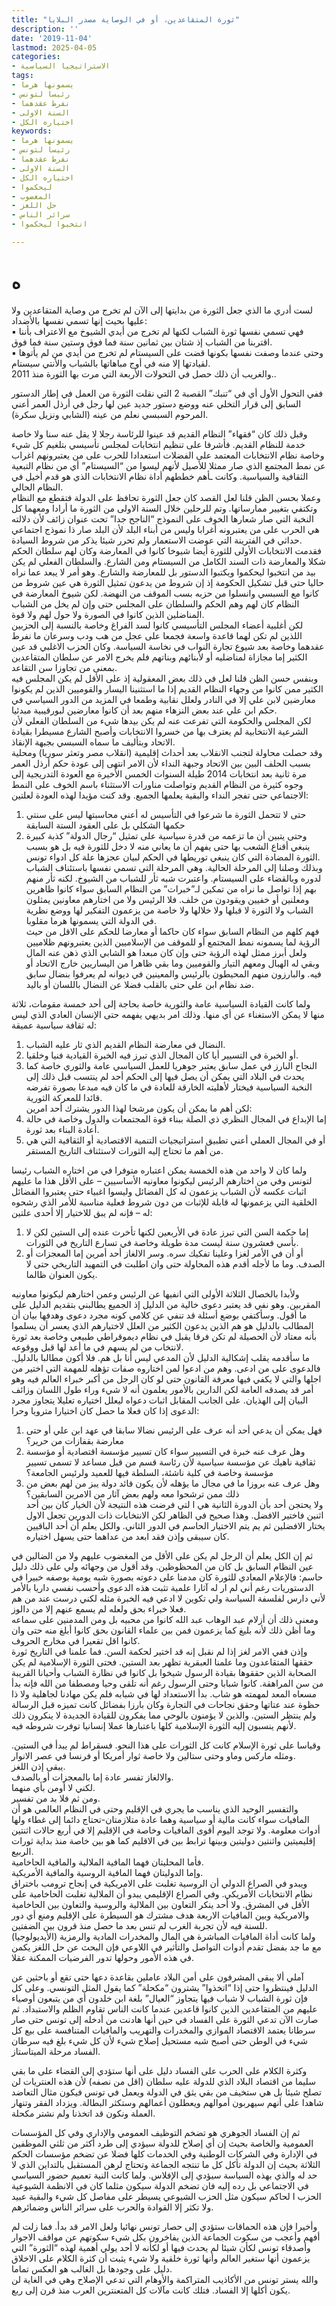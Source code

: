 ```yaml
---
title: "ثورة المتقاعدين، أو في الوصاية مصدر البلايا"
description: ''
date: '2019-11-04'
lastmod: 2025-04-05
categories:
- الاستراتيجيا السياسية
tags:
- يسمونها هرما
- رئيسا لتونس
- نفرط عقدهما
- السنة الاولى
- اختياره الكل
keywords:
- يسمونها هرما
- رئيسا لتونس
- نفرط عقدهما
- السنة الاولى
- اختياره الكل
- ليحكموا
- المغضوب
- حل اللغز
- سرائر الناس
- انتخبوا ليحكموا

---
```

# **ه**

لست أدري ما الذي جعل الثورة من بدايتها إلى الآن لم تخرج من وصاية المتقاعدين ولا عليها بحيث إنها تسمي نفسها بالأضداد:  
▪︎ فهي تسمي نفسها ثورة الشباب لكنها لم تخرج من أيدي الشيوخ مع الاعتراف بأننا اقتربنا من الشباب إذ شتان بين ثمانين سنة فما فوق وستين سنة فما فوق.  
▪︎ وحتى عندما وصفت نفسها بكونها قضت على السيستام لم تخرج من أيدي من لم يأتوها لقيادتها إلا منه في أوج مباهاتها بالشباب والأنتي سيستام.  
والغريب أن ذلك حصل في التحولات الأربعة التي مرت بها الثورة منذ 2011..

ففي التحول الأول أي في “تنبك” القصبة 2 التي نقلت الثورة من العمل في إطار الدستور السابق إلى قرار التخلي عنه ووضع دستور جديد عين لها رجل في أرذل العمر أعني المرحوم السبسي نعلم من عينه (الشابي ونزيل سكرة).

وقبل ذلك كان “فقهاء” النظام القديم قد عينوا للرئاسة رجلا لا يقل عنه سنا ولا خاصة خدمة للنظام القديم. فأشرفا على تنظيم انتخابات لمجلس تأسيسي بتلغيم كل شيء وخاصة نظام الانتخابات المعتمد على الفضلات استعدادا للحرب على من يعتبرونهم اغراب عن نمط المجتمع الذي صار ممثلا للأصيل لأنهم ليسوا من “السيستام” أي من نظام التبعية الثقافية والسياسية. وكانت ـأهم خططهم أداة نظام الانتخابات الذي هو قدم أخيل في النظام الحالي.  
وعملا بحسن الظن قلنا لعل القصد كان جعل الثورة تحافظ على الدولة فتقطع مع النظام وتكتفي بتغيير ممارساتها. وتم للرحلين خلال السنة الاولى من الثورة ما أرادا ومعهما كل النخبة التي صار شعارها الخوف على النموذج “الناجح جدا” تحت عنوان زائف لأن دلالته هي الحرب على من يعتبرونه أغرابا وليس من أبناء البلد لأن البلد صار ذا نموذج اجتماعي حداثي في الفترينة التي عوضت الاستعمار ولم تحرر شيئا يذكر من شروط السيادة.  
فقدمت الانتخابات الأولى للثورة أيضا شيوخا كانوا في المعارضة وكان لهم سلطان الحكم شكلا والمعارضة ذات السند الكامل من السيستام ومن الشارع. والسلطان الفعلي لم يكن بيد من انتخبوا ليحكموا ويكتبوا الدستور بل للمعارضة والشارع. وهو أمر لا يبعد عما نراه حاليا حتى قبل تشكيل الحكومة إذ إن شروط من يدعون تمثيل الثورة هي عين شروط من كانوا مع السبسي وانسلوا من حزبه بسب الموقف من النهضة. لكن شيوخ المعارضة في النظام كان لهم وهم الحكم والسلطان على المجلس حتى وإن لم يخل من الشباب المناضلين الذين كانوا في الصورة ولا حول لهم ولا قوة.  
لكن أغلبية أعضاء المجلس التأسيسي كانوا لسد الفراغ وخاصة بالنسبة إلى الحزبين اللذين لم تكن لهما قاعدة واسعة فجمعا على عجل من هب ودب وسرعان ما نفرط عقدهما وخاصة بعد شيوع تجارة النواب في نخاسة السياسة. وكان الحزب الاغلبي قد عين الكثير إما مجازاة لمناضليه أو لأبنائهم وبناتهم فلم يخرج الامر عن سلطان المتقاعدين بمعنى من تجاوزا سن التقاعد.  
وبنفس حسن الظن قلنا لعل في ذلك بعض المعقولية إذ على الأقل لم يكن المجلس فيه الكثير ممن كانوا من وجهاء النظام القديم إذا ما استثنينا اليسار والقوميين الذين لم يكونوا معارضين لابن علي إلا في النادر ولعلل نقابية وطمعا في المزيد من الدور السياسي في حكم ابن علي عند بعض النزهاء منهم بعد أن كانوا معارضين لبورقيبية مبدئيا.  
لكن المجلس والحكومة التي تفرعت عنه لم يكن بيدها شيء من السلطان الفعلي لأن الشرعية الانتخابية لم يعترف بها من خسروا الانتخابات وأصبح الشارع مسيطرا بقيادة الاتحاد وبتأليف ما سماه السبسي بجبهة الإنقاذ.  
وقد حصلت محاولة لتجنب الانقلاب بعد أحداث إقليمية (انقلاب مصر وتعثر سوريا) ومحلية بسبب الحلف البين بين الاتحاد وجبهة النداء لأن الامر انتهى إلى عودة حكم أرذل العمر مرة ثانية بعد انتخابات 2014 طيلة السنوات الخمس الأخيرة مع العودة التدريجية إلى وجوه كثيرة من النظام القديم وتواصلت مناورات الاستثناء باسم الخوف على النمط الاجتماعي حتى تفجر النداء والبقية يعلمها الجميع. وقد كنت مؤيدا لهذه العودة لعلتين:  
1. حتى لا تتحمل الثورة ما شرعوا في التأسيس له أعني محاسبتها ليس على سنتي حكمها الشكلي بل على العقود الستة السابقة  
2. وحتى يتبين أن ما تزعمه من قدرة سياسية على تمثيل “رجال الدولة” كذبة كبيرة ينبغي أقناع الشعب بها حتى يفهم أن ما يعاني منه لا دخل للثورة فيه بل هو بسبب الثورة المضادة التي كان ينبغي توريطها في الحكم لبيان عجزها علة كل ادواء تونس.  
وبذلك وصلنا إلى المرحلة الحالية. وهي المرحلة التي تسمي نفسها باستئناف الشباب لدوره وبالقضاء على السيستام. واعتبرت شبه ثأر للشباب من الشيوخ. لكنه ثأر منهم بهم إذا تواصل ما نراه من تمكين لـ”خبرات” من النظام السابق سواء كانوا ظاهرين ومعلنين أو خفيين ويقودون من خلف. فلا الرئيس ولا من اختارهم معاونين يمثلون الشباب ولا الثورة لا قبلها ولا خلالها ولا خاصة من يزعمون التفكير لها ووضع نظرية في الدولة التي يسمونها هرما مقلوبا.  
فهم كلهم من النظام السابق سواء كان حاكما أو معارضا للحكم على الاقل من حيث الرؤية لما يسمونه نمط المجتمع أو للموقف من الإسلاميين الذين يعتبرونهم ظلاميين ولعل أبرز ممثل لهذه الرؤية حتى وإن كان مبعدا هو الشابي الذي ذهن عنه المال وبقي له الهبال ومعهم التيار والقوميين وما بقي ظاهرا من اليساريين خارج الاتحاد أو فيه. والبارزون منهم المحيطون بالرئيس والمعينين في ديوانه لم يعرفوا بنضال سابق ضد نظام ابن علي حتى بالقلب فضلا عن النضال باللسان أو باليد.

ولما كانت القيادة السياسية عامة والثورية خاصة بحاجة إلى أحد خمسة مقومات، ثلاثة منها لا يمكن الاستغناء عن أي منها. وذلك امر بديهي يفهمه حتى الإنسان العادي الذي ليس له ثقافة سياسية عميقة:  
1. النضال في معارضة النظام القديم الذي ثار عليه الشباب.  
2. أو الخبرة في التسيير أيا كان المجال الذي تبرز فيه الخبرة القيادية فنيا وخلقيا.  
3. النجاح البارز في عمل سابق يعتبر جوهريا للعمل السياسي عامة والثوري خاصة كما يحدث في البلاد التي يمكن أن يصل فيها إلى الحكم أحد لم ينتسب قبل ذلك إلى النخبة السياسية فيختار لأهليته الخارقة للعادة في ما كان فيه مبدعا بصورة تفرضه قائدا للمعركة الثورية.  
لكن أهم ما يمكن أن يكون مرشحا لهذا الدور يشترك أحد امرين:  
4. إما الإبداع في المجال النظري ذي الصلة ببناء قوة المجتمعات والدول وخاصة في حالة أعادة البناء بعد ثورة.  
5. أو في المجال العملي أعني تطبيق استراتيجيات التنمية الاقتصادية أو الثقافية التي هي من أهم ما تحتاج إليه الثورات لاستئناف التاريخ المستقر.

ولما كان لا واحد من هذه الخمسة يمكن اعتباره متوفرا في من اختاره الشباب رئيسا لتونس وفي من اختارهم الرئيس ليكونوا معاونيه الأساسيين – على الأقل هذا ما عليهم اثبات عكسه لأن الشباب يزعمون له كل الفضائل وليسوا اغبياء حتى يعتبروا الفضائل الخلقية التي يزعمونها له قابلة للإثبات من دون شروط فعلية مناسبة للأمر الذي رشحوه له – فإنه لم يبق للاختيار إلا أحدى علتين:  
1. إما حكمة السن التي تبرز عادة في الأربعين لكنها تأخرت عنده إلى الستين لكن لا بأسي فعشرون سنة ليست مدة طويلة وخاصة في تسارع التاريخ في الثورات.  
2. أو أن في الأمر لغزا وعلينا تفكيك سره. وسر الالغاز أحد أمرين إما المعجزات أو الصدف. وما ما لأجله أقدم هذه المحاولة حتى وان اطلبت في التمهيد التاريخي حتى لا يكون العنوان ظالما.

ولأبدا بالخصال الثلاثة الأولى التي انفيها عن الرئيس وعمن اختارهم ليكونوا معاونيه المقربين. وهو نفي قد يعتبر دعوى خالية من الدليل إذ الجميع يطالبني بتقديم الدليل على ما أقول. وسأكتفي بوضع أسئلة قد تنفي عن كلامي كونه مجرد دعوى وهدفها بيان أن المطالب بالدليل هو هم الذين يدعون الكثير من العلل لاختيارهم الذي يعسر أن يسلموا بأنه معتاد لأن الحصيلة لم تكن فرقا يقبل في نظام ديموقراطي طبيعي وخاصة بعد ثورة لانتخاب من لم يسهم في ما أعد لها قبل ووقوعه.  
ما سأقدمه يقلب إشكالية الدليل لأن المدعي ليس أنا بل هم. فلا أكون مطالبا بالدليل. فالدعوى على من ادعى. وهم من ادعوا لمن اختاروه صفات تؤهله للمهمة التي اختير من اجلها والتي لا يكفي فيها معرفة القانون حتى لو كان الرجل من أكبر خبراء العالم فيه وهو أمر قد يصدقه العامة لكن الدارين بالأمور يعلمون أنه لا شيء وراء طول اللسان وزائف البيان إلى الهذيان. على الجانب المقابل اثبات دعواه ليعلل اختياره تعليلا يتجاوز مجرد الدعوى إذا كان فعلا ما حصل كان اختيارا مترويا وحرا:  
1. فهل يمكن أن يدعي أحد أنه عرف على الرئيس نضالا سابقا في عهد ابن علي أو حتى معارضة بقفازات من حرير؟  
2. وهل عرف عنه خبرة في التسيير سواء كان تسيير مؤسسة اقتصادية أو مؤسسة ثقافية ناهيك عن مؤسسة سياسية لأن رئاسة قسم من قبل مساعد لا تسمى تسيير مؤسسة وخاصة في كلية ناشئة، السلطة فيها للعميد ولرئيس الجامعة؟  
3. وهل عرف عنه بروزا ما في مجال ما يؤهله لأن يكون قائد دولة يبز من لهم بعض من ذلك ممن ترشحوا معه ولهم بعض آثار من الامرين السابقين؟  
ولا يحتجن أحد بأن الدورة الثانية هي ا لتي فرضت هذه النتيجة لأن الخيار كان بين أحد اثنين فاختير الافضل. وهذا صحيح في الظاهر لكن الانتخابات ذات الدورين تجعل الاول يختار الافضلين ثم يم يتم الاختيار الحاسم في الدور الثاني. والكل يعلم أن أحد الباقيين كان سيبقى وإذن فقد ابعد من عداهما حتى يسهل اختياره.

ثم إن الكل يعلم أن الرجل لم يكن على الأقل من المغضوب عليهم ولا من الضالين في عين النظام السابق بل كان من المحظوظين. وقد أقول من وجهائه ولي على ذلك دليل حاسم: فالإعلام المعادي للثورة كان مدمنا على دعوته بصورة شبه يومية بوصفه خبيرا في الدستوريات رغم أني لم ار له آثارا علمية تثبت هذه الدعوى وأحسب نفسي داريا بالأمر لأني دارس لفلسفة السياسة ولي تكوين لا ادعي فيه الخبرة مثله لكني درست عند من هم فعلا خبراء بحق ولعله لم يسمع عنهم إلا من دالوز.  
ومعنى ذلك أن أزلام عبد الوهاب عبد الله كانوا من محبيه بل ومن المدمنين على سماعه وما أظن ذلك لأنه بليغ كما يزعمون فمن بين علماء القانون بحق كانوا أبلغ منه حتى وان كانوا اقل تقعيرا في مخارج الحروف.  
وإذن ففي الامر لغز إذا لم نقبل إنه قد اختير لحكمة السن. فما علمنا في التاريخ ثورة حققها المتقاعدون وما علمنا العبقرية تظهر بعد الستين. فحتى الثورة الإسلامية لم يكن الصحابة الذين حققوها بقيادة الرسول شيخوا بل كانوا في نظارة الشباب وأحيانا القريبة من سن المراهقة. كانوا شبابا وحتى الرسول رغم أنه تلقى وحيا ومصطفا من الله فإنه بدأ مسعاه المعد لمهمته هو شاب. بدأ الاستعداد لها في شبابه فلم يكن مهادنا لجاهلية ولا ذا حظوة عند عتاتها وحقق نجاحات في التجارة وكان بارزا بفضائل كانت تميزه قبل الرسالة ولم ينتظر الستين. والذين لا يؤمنون بالوحي مما يفكرون للقيادة الجديدة لا ينكرون ذلك لأنهم ينسبون إليه الثورة الإسلامية كلها باعتبارها عملا إنسانيا توفرت شروطه فيه.

وقياسا على ثورة الإسلام كانت كل الثورات على هذا النحو. فسقراط لم يبدأ في الستين. ومثله ماركس وماو وحتى ستالين ولا خاصة ثوار أمريكا أو فرنسا في عصر الانوار.  
يبقى إذن اللغز.  
والالغاز تفسر عادة إما بالمعجزات أو بالصدف.  
لكني لا أومن بأي منهما.  
ومن ثم فلا بد من تفسير.  
والتفسير الوحيد الذي يناسب ما يجري في الإقليم وحتى في النظام العالمي هو أن المافيات سواء كانت مالية أو سياسية وهما عادة متلازمتان-تحتاج دائما إلى غطاء ولها أدوات معلومة. ولا توجد اليوم أقوى المافيات وخاصة في الإقليم إلا في أربع حالات اثنتين إقليميتين واثنتين دوليتين وبينها ترابط بين في الاقليم كما هو بين خاصة منذ بداية ثورات الربيع.  
فأما المحليتان فهما المافية الملالية والمافية الحاخامية.  
وإما الدوليتان فهما المافية الروسية والمافية الأمريكية.  
ويبدو في الصراع الدولي أن الروسية تغلبت على الامريكية في إنجاح ترومب باختراق نظام الانتخابات الأمريكي. وفي الصراع الإقليمي يبدو أن الملالية تغلبت الحاخامية على الأقل في المشرق. ولا أحد ينكر التعاون بين الملالية والروسية والتعاون بين الحاخامية والامريكية وبين المافيات الاربعة هدف مشترك هو السيطرة على الإقليم ومنع أي دور للسنة فيه لأن تجربة الغرب لم تنس بعد ما حصل منذ قرون بين الضفتين.  
ولما كانت أداة المافيات المباشرة هي المال والمخدرات المادية والرمزية (الأيديولوجيا) مع ما جد بفضل تقدم أدوات التواصل والتأثير في اللاوعي فإن البحث عن حل اللغز يكمن في هذه الأمور وحولها تدور الفرضيات الممكنة عقلا.

آملي ألا يبقى المشرفون على أمن البلاد عاملين بقاعدة دعها حتى تقع أو باحثين عن الدليل فينتظروا حتى إذا “اتخذوا” يشترون “مكحلة” كما يقول المثل التونسي. وعلى كل فإن ثورة الشباب لا شباب فيها يتجاوز “العيال” بلغة ابن خلدون أي من يتبعون أوصياء عليهم من المتقاعدين الذين كانوا قاعدين عندما كانت الناس تقاوم الظلم والاستبداد. ثم صارت الآن تدعي الثورة على الفساد في حين أنها هادنت من أدخله إلى تونس حتى صار سرطانا يعتمد الاقتصاد الموازي والمخدرات والتهريب والمافيات المتنافسة على بيع كل شيء في الوطن حتى أصبح شبه مستحيل إصلاح شيء لأن كل شيء بلغ فيه سرطان الفساد مرحلة الميتاستاز.

وكثرة الكلام على الحرب على الفساد دليل على أنها ستؤدي إلى القضاء على ما بقي سليما من اقتصاد البلاد الذي للدولة عليه سلطان (اقل من نصفه) لأن هذه العنتريات لن تصلح شيئا بل هي ستخيف من بقي يثق في الدولة ويعمل في تونس فيكون مثال التعاضد شاهدا على أنهم سيهربون أموالهم ويعطلون أعمالهم وستكثر البطالة. ويزداد الفقر وتنهار العملة ونكون قد اتخذنا ولم نشتر مكحلة.

ثم إن الفساد الجوهري هو تضخم التوظيف العمومي والإداري وفي كل المؤسسات العمومية والخاصة بحيث إن أي إصلاح للدولة سيؤدي إلى طرد أكثر من ثلثي الموظفين في الإدارة وفي الشركات الوطنية وفي الخدمات كلها فضلا عن تضخم مؤسسات الحكم الثلاثة بحيث إن الدولة تأكل كل ما تنتجه الجماعة وتحتاج لرهن المستقبل بالتداين الذي لا حد له والذي بهذه السياسة سيؤدي إلى الإفلاس. ولما كانت النية تعميم حضور السياسي في الاجتماعي بل رده إليه فان تضخم الدولة سيكون مثلما كان في الانظمة الشيوعية الحزب ا لحاكم سيكون مثل الحزب الشيوعي يسيطر على مفاصل كل شيء والبقية عبيد ولا تكثر إلا القوادة والحرب على سرائر الناس وضمائرهم.

وأخيرا فإن هذه الحماقات ستؤدي إلى حصار تونس نهائيا ولعل الامر قد بدأ. فما زلت لم أفهم وأعجب من سكوت الجماعة الذين يفاخرون بكل شيء سكوتهم عن مواقف الاجوار وأصدقاء تونس لكأن شيئا لم يحدث فيها أو لكأنه لا أحد يولي أهمية لهذه “الثورة” التي يزعمون أنها ستغير العالم وأنها ثورة خلقية ولا شيء يثبت أن كثرة الكلام على الاخلاق دليل على وجودها بل الغالب هو العكس تماما.  
والله يستر تونس من الأكاذيب المتراكمة والأوهام التي تدعي الإصلاح وهي في الغاية لن يكون أكلها إلا الفساد. فتلك كانت مآلات كل المتعنترين العرب منذ قرن إلى ربع.

###
